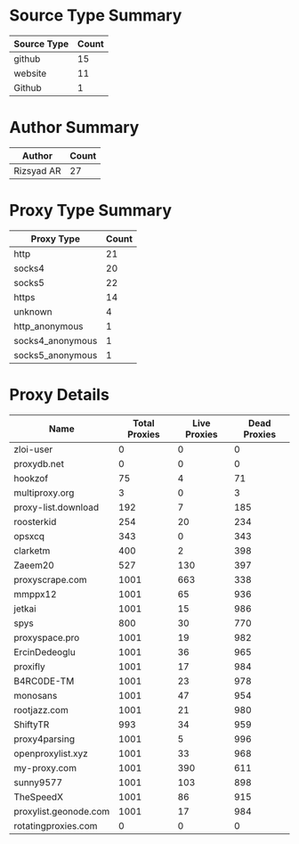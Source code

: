 # Source Type Summary

| Source Type | Count |
|-------------|-------|
| github | 15 |
| website | 11 |
| Github | 1 |


# Author Summary

| Author | Count |
|--------|-------|
| Rizsyad AR | 27 |


# Proxy Type Summary

| Proxy Type | Count |
|------------|-------|
| http | 21 |
| socks4 | 20 |
| socks5 | 22 |
| https | 14 |
| unknown | 4 |
| http_anonymous | 1 |
| socks4_anonymous | 1 |
| socks5_anonymous | 1 |


# Proxy Details

| Name | Total Proxies | Live Proxies | Dead Proxies |
|------|---------------|--------------|---------------|
| zloi-user | 0 | 0 | 0 |
| proxydb.net | 0 | 0 | 0 |
| hookzof | 75 | 4 | 71 |
| multiproxy.org | 3 | 0 | 3 |
| proxy-list.download | 192 | 7 | 185 |
| roosterkid | 254 | 20 | 234 |
| opsxcq | 343 | 0 | 343 |
| clarketm | 400 | 2 | 398 |
| Zaeem20 | 527 | 130 | 397 |
| proxyscrape.com | 1001 | 663 | 338 |
| mmppx12 | 1001 | 65 | 936 |
| jetkai | 1001 | 15 | 986 |
| spys | 800 | 30 | 770 |
| proxyspace.pro | 1001 | 19 | 982 |
| ErcinDedeoglu | 1001 | 36 | 965 |
| proxifly | 1001 | 17 | 984 |
| B4RC0DE-TM | 1001 | 23 | 978 |
| monosans | 1001 | 47 | 954 |
| rootjazz.com | 1001 | 21 | 980 |
| ShiftyTR | 993 | 34 | 959 |
| proxy4parsing | 1001 | 5 | 996 |
| openproxylist.xyz | 1001 | 33 | 968 |
| my-proxy.com | 1001 | 390 | 611 |
| sunny9577 | 1001 | 103 | 898 |
| TheSpeedX | 1001 | 86 | 915 |
| proxylist.geonode.com | 1001 | 17 | 984 |
| rotatingproxies.com | 0 | 0 | 0 |
